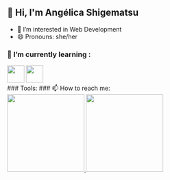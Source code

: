 ## 👋 Hi, I'm Angélica Shigematsu 

- 👀 I’m interested in Web Development
- 😄 Pronouns: she/her
### 🌱 I’m currently learning :
<div>
  <i class="devicon-nodejs-plain-wordmark"></i>
  <img src="https://cdn.jsdelivr.net/gh/devicons/devicon/icons/javascript/javascript-original.svg" height="40" width="40"/>        
  <img src="https://cdn.jsdelivr.net/gh/devicons/devicon/icons/css3/css3-original-wordmark.svg" height="40" width="40"/>
</div>
 ### Tools:
 <i class="devicon-git-plain-wordmark colored" height="40" width="40"></i>
 <i class="devicon-visualstudio-plain-wordmark colored" height="40" width="40"></i>
 ### 📫 How to reach me:
<div>
  <a href="https://www.linkedin.com/in/angelica-shigematsu" target="_blank">
        <i class="devicon-linkedin-plain colored"></i>
   </a>
</div>

<div>
<a href="https://github.com/seu-usuário-aqui">
  <img height="180em" src="https://github-readme-stats.vercel.app/api/top-langs/?username=angelica-shigematsu&layout=compact&langs_count=7&theme=dracula"/>
  <img height="180em" src="https://github-readme-stats.vercel.app/api?username=angelica-shigematsu&show_icons=true&theme=dracula&include_all_commits=true&count_private=true"/>
</div>


                    
          
